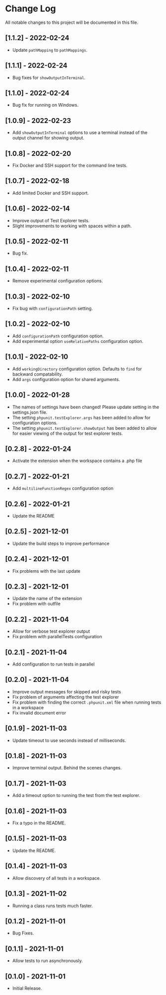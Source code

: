 # Change Log

All notable changes to this project will be documented in this file.

## [1.1.2] - 2022-02-24

- Update `pathMapping` to `pathMappings`.

## [1.1.1] - 2022-02-24

- Bug fixes for `showOutputInTerminal`.

## [1.1.0] - 2022-02-24

- Bug fix for running on Windows.

## [1.0.9] - 2022-02-23

- Add `showOutputInTerminal` options to use a terminal instead of the output channel for showing output.

## [1.0.8] - 2022-02-20

- Fix Docker and SSH support for the command line tests.

## [1.0.7] - 2022-02-18

- Add limited Docker and SSH support.

## [1.0.6] - 2022-02-14

- Improve output of Test Explorer tests.
- Slight improvements to working with spaces within a path.

## [1.0.5] - 2022-02-11

- Bug fix.

## [1.0.4] - 2022-02-11

- Remove experimental configuration options.

## [1.0.3] - 2022-02-10

- Fix bug with `configurationPath` setting.

## [1.0.2] - 2022-02-10

- Add `configurationPath` configuration option.
- Add experimental option `useRelativePaths` configuration option.

## [1.0.1] - 2022-02-10

- Add `workingDirectory` configuration option. Defaults to `find` for backward compatability.
- Add `args` configuration option for shared arguments.

## [1.0.0] - 2022-01-28

- The names of settings have been changed! Please update setting in the settings.json file.
- The setting `phpunit.testExplorer.args` has been added to allow for configuration options.
- The setting `phpunit.testExplorer.showOutput` has been added to allow for easier viewing of the output for test explorer tests.

## [0.2.8] - 2022-01-24

- Activate the extension when the workspace contains a .php file

## [0.2.7] - 2022-01-21

- Add `multilineFunctionRegex` configuration option

## [0.2.6] - 2022-01-21

- Update the README

## [0.2.5] - 2021-12-01

- Update the build steps to improve performance

## [0.2.4] - 2021-12-01

- Fix problems with the last update

## [0.2.3] - 2021-12-01

- Update the name of the extension
- Fix problem with outfile

## [0.2.2] - 2021-11-04

- Allow for verbose test explorer output
- Fix problem with parallelTests configuration

## [0.2.1] - 2021-11-04

- Add configuration to run tests in parallel

## [0.2.0] - 2021-11-04

- Improve output messages for skipped and risky tests
- Fix problem of arguments affecting the test explorer
- Fix problem with finding the correct `.phpunit.xml` file when running tests in a workspace
- Fix invalid document error

## [0.1.9] - 2021-11-03

- Update timeout to use seconds instead of milliseconds.

## [0.1.8] - 2021-11-03

- Improve terminal output. Behind the scenes changes.

## [0.1.7] - 2021-11-03

- Add a timeout option to running the test from the test explorer.

## [0.1.6] - 2021-11-03

- Fix a typo in the README.

## [0.1.5] - 2021-11-03

- Update the README.

## [0.1.4] - 2021-11-03

- Allow discovery of all tests in a workspace.

## [0.1.3] - 2021-11-02

- Running a class runs tests much faster.

## [0.1.2] - 2021-11-01

- Bug Fixes.

## [0.1.1] - 2021-11-01

- Allow tests to run asynchronously.

## [0.1.0] - 2021-11-01

- Initial Release.
